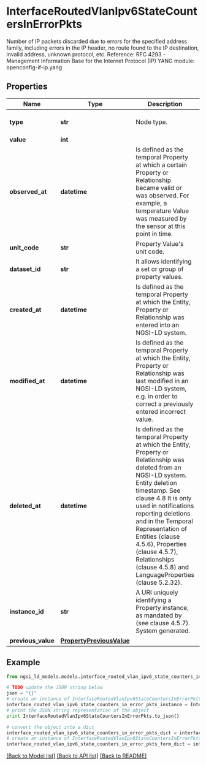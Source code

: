 # InterfaceRoutedVlanIpv6StateCountersInErrorPkts

Number of IP packets discarded due to errors for the specified address family, including errors in the IP header, no route found to the IP destination, invalid address, unknown protocol, etc.  Reference: RFC 4293 - Management Information Base for the Internet Protocol (IP)  YANG module: openconfig-if-ip.yang 

## Properties

Name | Type | Description | Notes
------------ | ------------- | ------------- | -------------
**type** | **str** | Node type.  | [optional] [default to 'Property']
**value** | **int** |  | 
**observed_at** | **datetime** | Is defined as the temporal Property at which a certain Property or Relationship became valid or was observed. For example, a temperature Value was measured by the sensor at this point in time.  | [optional] 
**unit_code** | **str** | Property Value&#39;s unit code.  | [optional] 
**dataset_id** | **str** | It allows identifying a set or group of property values.  | [optional] 
**created_at** | **datetime** | Is defined as the temporal Property at which the Entity, Property or Relationship was entered into an NGSI-LD system.  | [optional] [readonly] 
**modified_at** | **datetime** | Is defined as the temporal Property at which the Entity, Property or Relationship was last modified in an NGSI-LD system, e.g. in order to correct a previously entered incorrect value.  | [optional] [readonly] 
**deleted_at** | **datetime** | Is defined as the temporal Property at which the Entity, Property or Relationship was deleted from an NGSI-LD system.  Entity deletion timestamp. See clause 4.8 It is only used in notifications reporting deletions and in the Temporal Representation of Entities (clause 4.5.6), Properties (clause 4.5.7), Relationships (clause 4.5.8) and LanguageProperties (clause 5.2.32).  | [optional] [readonly] 
**instance_id** | **str** | A URI uniquely identifying a Property instance, as mandated by (see clause 4.5.7). System generated.  | [optional] [readonly] 
**previous_value** | [**PropertyPreviousValue**](PropertyPreviousValue.md) |  | [optional] 

## Example

```python
from ngsi_ld_models.models.interface_routed_vlan_ipv6_state_counters_in_error_pkts import InterfaceRoutedVlanIpv6StateCountersInErrorPkts

# TODO update the JSON string below
json = "{}"
# create an instance of InterfaceRoutedVlanIpv6StateCountersInErrorPkts from a JSON string
interface_routed_vlan_ipv6_state_counters_in_error_pkts_instance = InterfaceRoutedVlanIpv6StateCountersInErrorPkts.from_json(json)
# print the JSON string representation of the object
print InterfaceRoutedVlanIpv6StateCountersInErrorPkts.to_json()

# convert the object into a dict
interface_routed_vlan_ipv6_state_counters_in_error_pkts_dict = interface_routed_vlan_ipv6_state_counters_in_error_pkts_instance.to_dict()
# create an instance of InterfaceRoutedVlanIpv6StateCountersInErrorPkts from a dict
interface_routed_vlan_ipv6_state_counters_in_error_pkts_form_dict = interface_routed_vlan_ipv6_state_counters_in_error_pkts.from_dict(interface_routed_vlan_ipv6_state_counters_in_error_pkts_dict)
```
[[Back to Model list]](../README.md#documentation-for-models) [[Back to API list]](../README.md#documentation-for-api-endpoints) [[Back to README]](../README.md)


